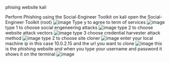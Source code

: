 phising website
kali

Perform Phishing using the Social-Engineer Toolkit
on kali open the Social-Engineer Toolkit (root)
![image](https://github.com/pinhers/Ethical-Hacking/assets/145346889/10913876-c204-4c69-8ee3-ff77e27200dc)
Type y to agree to term of services 
![image](https://github.com/pinhers/Ethical-Hacking/assets/145346889/4a5a0ad2-6b95-4768-af05-2011fc871746)
type 1 to choose social engeneering attacks 
![image](https://github.com/pinhers/Ethical-Hacking/assets/145346889/8f7b57f7-fcb4-407e-8eb6-6f344f6ce219)
type 2 to choose website attack vectors
![image](https://github.com/pinhers/Ethical-Hacking/assets/145346889/b4fb9294-6553-4dac-8740-13c35554c6ca)
type 3 choose credential harvester attack method
![image](https://github.com/pinhers/Ethical-Hacking/assets/145346889/d8d39c58-ca0c-44fa-9106-6fa6f58d3cce)
type 2 to choose site cloner
![image](https://github.com/pinhers/Ethical-Hacking/assets/145346889/d7920615-c566-46de-ae37-c3a3a2fff57f)
enter your local machine ip in this case 10.0.2.15 and the url you want to clone
![image](https://github.com/pinhers/Ethical-Hacking/assets/145346889/be715e9e-ee94-455a-9875-e427c40b2d2c)
this is the phishing website and when you type your username and password it shows it on the terminal
![image](https://github.com/pinhers/Ethical-Hacking/assets/145346889/f1d98370-11ad-4ccd-a858-574a663c09f7)
